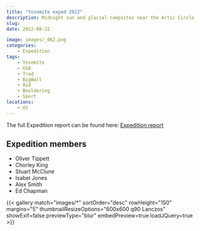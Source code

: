```yaml
---
title: "Yosemite exped 2022"
description: Midnight sun and glacial campsites near the Artic Circle
slug: 
date: 2022-08-22

image: images/_062.png
categories:
    - Expedition
tags:
    - Yosemite
    - USA
    - Trad
    - BigWall
    - Aid
    - Bouldering
    - Sport
locations:
    - US
---
```


The full Expedition report can be found here:
[Expedition report](/documents/yosemite_exped_2022.pdf)

## Expedition members
- Oliver Tippett
- Chorley King
- Stuart McClune
- Isabel Jones
- Alex Smith
- Ed Chapman

{{< gallery match="images/*" sortOrder="desc" rowHeight="150" margins="5" thumbnailResizeOptions="600x600 q90 Lanczos" showExif=false previewType="blur" embedPreview=true loadJQuery=true >}}
